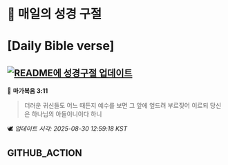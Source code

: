 # 🙏 매일의 성경 구절
# [Daily Bible verse]
## [![README에 성경구절 업데이트](https://github.com/DONGSUKA/first_test/actions/workflows/update-readme-bible.yml/badge.svg)](https://github.com/DONGSUKA/first_test/actions/workflows/update-readme-bible.yml)
<!-- START_BIBLE_VERSE -->
📖 **마가복음 3:11**
> 더러운 귀신들도 어느 때든지 예수를 보면 그 앞에 엎드려 부르짖어 이르되 당신은 하나님의 아들이니이다 하니

🕊️ _업데이트 시각: 2025-08-30 12:59:18 KST_
  <!-- END_BIBLE_VERSE -->
## GITHUB_ACTION
